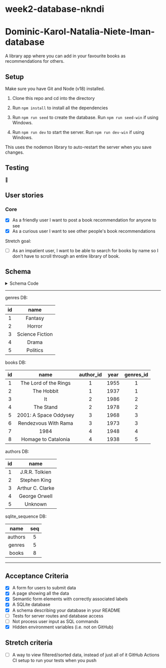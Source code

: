 # week2-database-nkndi

# Dominic-Karol-Natalia-Niete-Iman-database

A library app where you can add in your favourite books as recommendations for others.

## Setup

Make sure you have Git and Node (v18) installed.

1. Clone this repo and cd into the directory

2. Run `npm install` to install all the dependencies

3. Run `npm run seed` to create the database. Run `npm run seed-win` if using Windows. 

4. Run `npm run dev` to start the server. Run `npm run dev-win` if using Windows. 

This uses the nodemon library to auto-restart the server when you save changes.

## Testing

:construction: 

## User stories

### Core

- [X] As a friendly user I want to post a book recommendation for anyone to see
- [X] As a curious user I want to see other people's book recommendations

Stretch goal: 
- [ ] As an impatient user, I want to be able to search for books by name so I don't have to scroll through an entire library of book.

## Schema

<details>
  <summary>Schema Code</summary>

```js
BEGIN;

CREATE TABLE IF NOT EXISTS genres (
  id INTEGER PRIMARY KEY AUTOINCREMENT,
  name TEXT NOT NULL
);

CREATE TABLE IF NOT EXISTS books (
  id INTEGER PRIMARY KEY AUTOINCREMENT,
  name TEXT NOT NULL,
  author_id INTEGER REFERENCES authors(id),
  year INTEGER, 
  genres_id INTEGER REFERENCES genres(id)
);

CREATE TABLE IF NOT EXISTS authors (
  id INTEGER PRIMARY KEY AUTOINCREMENT,
  name TEXT NOT NULL
);

CREATE INDEX IF NOT EXISTS book_names ON books(name);


COMMIT
```
  
</details>

---
genres DB:

| id | name             | 
|:--:|:---------:       |                                                                            
| 1  | Fantasy          | 
| 2  | Horror           |  
| 3  | Science Fiction  |                            
| 4  | Drama            |                   
| 5  | Politics         | 

books DB:

| id | name                         | author_id     | year   | genres_id |
|:--:|:---------:                   |:-------------:|:------:|:---------:|                                                                              
| 1  | The Lord of the Rings        | 1             | 1955   | 1         |
| 2  | The Hobbit                   | 1             | 1937   | 1         |
| 3  | It                           | 2             | 1986   | 2         |                              
| 4  | The Stand                    | 2             | 1978   | 2         |                   
| 5  | 2001: A Space Oddysey        | 3             | 1968   | 3         |
| 6  | Rendezvous With Rama         | 3             | 1973   | 3         |
| 7  | 1984                         | 4             | 1948   | 4         |
| 8  | Homage to Catalonia          | 4             | 1938   | 5         |           

authors DB:

| id | name             | 
|:--:|:---------:       |                                                                            
| 1  | J.R.R. Tolkien   | 
| 2  | Stephen King     |  
| 3  | Arthur C. Clarke |                            
| 4  | George Orwell    |                   
| 5  | Unknown          | 


sqlite_sequence DB:

| name     | seq        | 
|:--:      |:---------: |                                                                            
| authors  | 5          | 
| genres   | 5          |  
| books    | 8          |    

---

## Acceptance Criteria

- [x] A form for users to submit data
- [x] A page showing all the data
- [x] Semantic form elements with correctly associated labels
- [x] A SQLite database
- [x] A schema describing your database in your README
- [ ] Tests for server routes and database access
- [ ] Not process user input as SQL commands
- [x] Hidden environment variables (i.e. not on GitHub)

## Stretch criteria

- [ ] A way to view filtered/sorted data, instead of just all of it
    GitHub Actions CI setup to run your tests when you push






